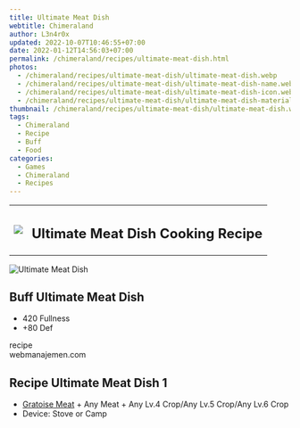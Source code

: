 ```yaml
---
title: Ultimate Meat Dish
webtitle: Chimeraland
author: L3n4r0x
updated: 2022-10-07T10:46:55+07:00
date: 2022-01-12T14:56:03+07:00
permalink: /chimeraland/recipes/ultimate-meat-dish.html
photos:
  - /chimeraland/recipes/ultimate-meat-dish/ultimate-meat-dish.webp
  - /chimeraland/recipes/ultimate-meat-dish/ultimate-meat-dish-name.webp
  - /chimeraland/recipes/ultimate-meat-dish/ultimate-meat-dish-icon.webp
  - /chimeraland/recipes/ultimate-meat-dish/ultimate-meat-dish-material.webp
thumbnail: /chimeraland/recipes/ultimate-meat-dish/ultimate-meat-dish.webp
tags:
  - Chimeraland
  - Recipe
  - Buff
  - Food
categories:
  - Games
  - Chimeraland
  - Recipes
---
```


<section id="bootstrap-wrapper"><link rel="stylesheet" href="https://cdn.statically.io/gh/dimaslanjaka/Web-Manajemen/40ac3225/css/bootstrap-4.5-wrapper.css"/><div class="row mb-2"><div class="col-md-12 mb-2"><table class="table" id="post-info"><tbody><tr><td><img class="d-inline-block me-2" src="/chimeraland/recipes/ultimate-meat-dish/ultimate-meat-dish-icon.webp" width="auto" height="auto"/></td><td><h1 class="fs-5">Ultimate Meat Dish Cooking Recipe</h1></td></tr></tbody></table></div></div><div class="card mb-2"><div class="row g-0"><div class="col-sm-4 position-relative mb-2"><img src="/chimeraland/recipes/ultimate-meat-dish/ultimate-meat-dish-material.webp" class="card-img fit-cover w-100 h-100" alt="Ultimate Meat Dish" data-fancybox="true"/></div><div class="col-sm-8 mb-2"><div class="card-body"><h2 class="card-title fs-5">Buff Ultimate Meat Dish</h2><div class="card-text"><ul><li>420 Fullness</li><li>+80 Def</li></ul></div><span class="badge rounded-pill bg-dark">recipe</span></div><div class="card-footer text-end text-muted">webmanajemen.com</div></div></div></div><div class="row mb-2"><div class="col-12 col-lg-6 recipe-item mb-2"><div class="card"><div class="card-body"><h2 class="card-title fs-5">Recipe Ultimate Meat Dish 1</h2><div class="card-text"><ul><li><a class="text-decoration-none" href="/chimeraland/materials/gratoise-meat.html">Gratoise Meat</a><span> + </span>Any Meat<span> + </span>Any Lv.4 Crop/Any Lv.5 Crop/Any Lv.6 Crop</li><li>Device: Stove or Camp</li></ul></div></div></div></div></div></section>